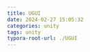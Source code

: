 ```yaml
---
title: UGUI
date: 2024-02-27 15:05:32
categories: unity
tags: unity
typora-root-url: ./UGUI
---
```

